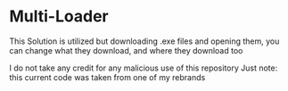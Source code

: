 # Multi-Loader

This Solution is utilized but downloading .exe files and opening them, you can change what they download, and where they download too

I do not take any credit for any malicious use of this repository
Just note: this current code was taken from one of my rebrands
